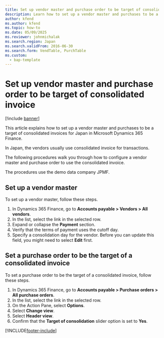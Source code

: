 ```yaml
---
title: Set up vendor master and purchase order to be target of consolidated invoice
description: Learn how to set up a vendor master and purchases to be a target of consolidated invoices for Japan in Microsoft Dynamics 365 Finance.
author: kfend
ms.author: kfend
ms.topic: how-to
ms.date: 05/09/2025
ms.reviewer: johnmichalak
ms.search.region: Japan
ms.search.validFrom: 2016-06-30
ms.search.form: VendTable, PurchTable
ms.custom: 
  - bap-template
---
```


# Set up vendor master and purchase order to be target of consolidated invoice

[!include [banner](../../includes/banner.md)]

This article explains how to set up a vendor master and purchases to be a target of consolidated invoices for Japan in Microsoft Dynamics 365 Finance.

In Japan, the vendors usually use consolidated invoice for transactions. 

The following procedures walk you through how to configure a vendor master and purchase order to use the consolidated invoice. 

The procedures use the demo data company JPMF.

## Set up a vendor master

To set up a vendor master, follow these steps.

1. In Dynamics 365 Finance, go to **Accounts payable \> Vendors \> All vendors**.
1. In the list, select the link in the selected row.
1. Expand or collapse the **Payment** section.
1. Verify that the terms of payment uses the cutoff day.  
1. Specify a consolidation day for the vendor. Before you can update this field, you might need to select **Edit** first.  

## Set a purchase order to be the target of a consolidated invoice

To set a purchase order to be the target of a consolidated invoice, follow these steps.

1. In Dynamics 365 Finance, go to **Accounts payable \> Purchase orders \> All purchase orders**.
1. In the list, select the link in the selected row.
1. On the Action Pane, select **Options**.
1. Select **Change view**.
1. Select **Header view**.
1. Confirm that the **Target of consolidation** slider option is set to **Yes**.  



[!INCLUDE[footer-include](../../../includes/footer-banner.md)]
